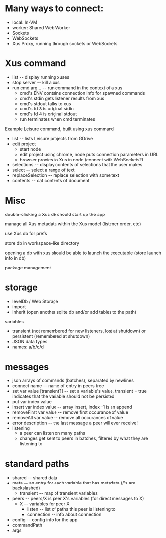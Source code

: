# Many ways to connect:

* local: In-VM
* worker: Shared Web Worker
* Sockets
* WebSockets
* Xus Proxy, running through sockets or WebSockets

# Xus command

* list -- display running xuses
* stop server -- kill a xus
* run cmd arg... -- run command in the context of a xus
   * cmd's ENV contains connection info for spawned commands
   * cmd's stdin gets listener results from xus
   * cmd's stdout talks to xus
   * cmd's fd 3 is original stdin
   * cmd's fd 4 is original stdout
   * run terminates when cmd terminates

Example Leisure command, built using xus command

* list -- lists Leisure projects from GDrive
* edit project
   * start node
   * edit project using chrome, node puts connection parameters in URL
   * browser proxies to Xus in node (connect with WebSockets?)
* selections -- display contents of selections that the user makes
* select -- select a range of text
* replaceSelection -- replace selection with some text
* contents -- cat contents of document

# Misc

double-clicking a Xus db should start up the app

manage all Xus metadata within the Xus model (listener order, etc)

use Xus db for prefs

store db in workspace-like directory

opening a db with xus should be able to launch the executable (store launch info in db)

package management

# storage

* levelDb / Web Storage
* import
* inherit (open another sqlite db and/or add tables to the path)

variables

* transient (not remembered for new listeners, lost at shutdown) or persistent (remembered at shutdown)
* JSON data types
* names: a/b/c/d

# messages

* json arrays of commands (batches), separated by newlines
* connect name -- name of entry in peers tree
* set var value [transient?] -- set a variable's value, transient =
  true indicates that the variable should not be persisted
* put var index value
* insert var index value -- array insert, index -1 is an append
* removeFirst var value -- remove first occurance of value
* removeAll var value -- remove all occurances of value
* error description -- the last message a peer will ever receive!
* listening
   * a peer can listen on many paths
   * changes get sent to peers in batches, filtered by what they are listening to

# standard paths

* shared  -- shared data
* meta -- an entry for each variable that has metadata (/'s are backslashed)
   * transient -- map of transient variables
* peers -- peers/X is peer X's variables (for direct messages to X)
   * X -- variables for peer X
      * listen -- list of paths this peer is listening to
      * connection -- info about connection
* config -- config info for the app
 * commandPath
 * args
